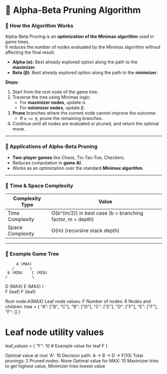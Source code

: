 # 🧠 Alpha-Beta Pruning Algorithm

### 🔹 How the Algorithm Works
Alpha-Beta Pruning is an **optimization of the Minimax algorithm** used in game trees.  
It reduces the number of nodes evaluated by the Minimax algorithm without affecting the final result.  

- **Alpha (α):** Best already explored option along the path to the **maximizer**.  
- **Beta (β):** Best already explored option along the path to the **minimizer**.  

**Steps:**
1. Start from the root node of the game tree.  
2. Traverse the tree using Minimax logic:  
   - For **maximizer nodes**, update α.  
   - For **minimizer nodes**, update β.  
3. **Prune** branches where the current node cannot improve the outcome:  
   - If `α >= β`, prune the remaining branches.  
4. Continue until all nodes are evaluated or pruned, and return the optimal move.  

---

### 🔹 Applications of Alpha-Beta Pruning
- **Two-player games** like Chess, Tic-Tac-Toe, Checkers.  
- Reduces computation in **game AI**.  
- Works as an optimization over the standard **Minimax algorithm**.  

---

### 🔹 Time & Space Complexity
| Complexity Type | Value |
|-----------------|-------|
| Time Complexity  | O(b^(m/2)) in best case (b = branching factor, m = depth) |
| Space Complexity | O(m) (recursive stack depth) |

---

### 🔹 Example Game Tree
         A (MAX)
       /       \
     B (MIN)    C (MIN)
    /           \
   D (MAX)       E (MAX)
   /               \
  F (leaf)          F (leaf)



Root node:A(MAX)
Leaf node values: F
Number of nodes: 6
Nodes and children:
   tree = {
    "A": ["B", "C"],
    "B": ["D"],
    "C": ["E"],
    "D": ["F"],
    "E": ["F"],
    "F": []
}
# Leaf node utility values
leaf_values = {
    "F": 10  # Example value for leaf F
}

Optimal value at root 'A': 10
Decision path: A → B → D → F(10)
Total prunings: 2
Pruned nodes: None
Optimal value for MAX: 10
Maximizer tries to get highest value, Minimizer tries lowest value

